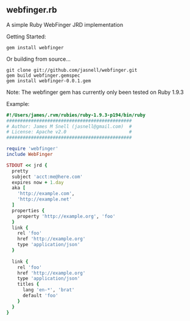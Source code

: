 ## webfinger.rb

A simple Ruby WebFinger JRD implementation

Getting Started:
```
gem install webfinger
```

Or building from source...
```
git clone git://github.com/jasnell/webfinger.git
gem build webfinger.gemspec
gem install webfinger-0.0.1.gem
```

Note: The webfinger gem has currently only been tested on Ruby 1.9.3

Example: 
 
``` ruby
#!/Users/james/.rvm/rubies/ruby-1.9.3-p194/bin/ruby
##############################################
# Author: James M Snell (jasnell@gmail.com)  #
# License: Apache v2.0                       #
##############################################

require 'webfinger'
include WebFinger

STDOUT << jrd { 
  pretty
  subject 'acct:me@here.com'
  expires now + 1.day
  aka [
    'http://example.com',
    'http://example.net'
  ]  
  properties {
    property 'http://example.org', 'foo'
  }
  link {
    rel 'foo'
    href 'http://example.org'
    type 'application/json'
  }
  
  link {
    rel 'foo'
    href 'http://example.org'
    type 'application/json'
    titles { 
      lang 'en-*', 'brat'
      default 'foo'
    }
  }
}
```

